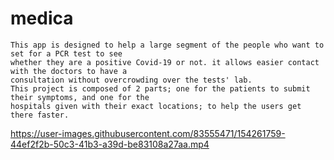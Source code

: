 # medica
    This app is designed to help a large segment of the people who want to set for a PCR test to see
    whether they are a positive Covid-19 or not. it allows easier contact with the doctors to have a
    consultation without overcrowding over the tests' lab.
    This project is composed of 2 parts; one for the patients to submit their symptoms, and one for the
    hospitals given with their exact locations; to help the users get there faster.




https://user-images.githubusercontent.com/83555471/154261759-44ef2f2b-50c3-41b3-a39d-be83108a27aa.mp4


